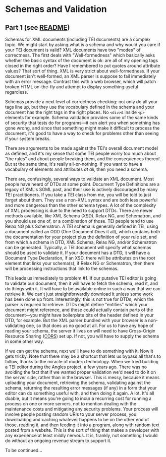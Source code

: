 # Schemas and Validation
## Part 1 (see [README](README.md))

Schemas for XML documents (including TEI documents) are a complex topic. We might start by asking what is a schema and why would you care if your TEI document is valid? XML documents have two "modes" of correctness. The first deals with "Well-formedness" which basically asks whether the basic syntax of the document is ok: are all of my opening tags closed in the right order? Have I remembered to put quotes around attribute values? That sort of thing. XML is very strict about well-formedness. If your document isn't well-formed, an XML parser is suppose to fail immediately with an error message. Contrast this with a web browser, which will patch broken HTML on-the-fly and attempt to display something useful regardless. 

Schemas provide a next level of correctness checking: not only do all your tags line up, but they use the vocabulary defined in the schema and your document has the right tags in the right places. No `<div>`s inside `<p>` elements for example. Schema validation provides some of the same kinds of security that tests do for programs—it can alert you when something has gone wrong, and since that something might make it difficult to process the document, it's good to have a way to check for problems other than seeing if your system breaks.

There are arguments to be made against the TEI's overall document model as defined, and it's my sense that some TEI people worry too much about "the rules" and about people breaking them, and the consequences thereof. But at the same time, it's really all-or-nothing. If you want to have a vocabulary of elements and attributes *at all*, then you need a schema.

There are, confusingly, several ways to validate an XML document. Most people have heard of DTDs at some point. Document Type Definitions are a legacy of XML's SGML past, and their use is actively discouraged by many TEI practitioners. If you take a TEI class from me, you will be told to just forget about them. They use a non-XML syntax and are both less powerful and more dangerous than the other schema types. A lot of the complexity of XML processing is due to the need to support DTDs. There are newer methods available, like XML Schema (XSD), Relax NG, and Schematron, and you should use one of, or a combination of those. TEI people tend to use Relax NG plus Schematron. A TEI schema is generally defined in TEI, using a document called an ODD (One Document Does it all), which contains both the documentation for your project plus the definition of your rule set, and from which a schema in DTD, XML Schema, Relax NG, and/or Schematron can be generated. Typically, a TEI document will specify what schemas should be used to validate it. If your document has a DTD, it will have a Document Type Declaration, If an XSD, there will be attributes on the root element that links your schema(s), if Relax NG or Schematron, then there will be processing instructions that link to the schemas.

This leads us immediately to problem #1. If our putative TEI editor is going to validate our document, then it will have to fetch the schema, read it, and do things with it. It will have to be available online in such a way that we can retrieve it. We can't just straightforwardly download it unless some work has been done up front. Interestingly, this is not true for DTDs, which the parser is required to retrieve. DTDs might define "entities" which your document might reference, and these could actually contain parts of the document—you might have boilerplate bits of the header defined in your DTD, for example. But the XML parser bundled with your browser is a non-validating one, so that does us no good at all. For us to have any hope of reading your schema, the server it lives on will need to have Cross-Origin Resource Sharing ([CORS](https://developer.mozilla.org/en-US/docs/Web/HTTP/CORS)) set up. If not, you will have to supply the schema in some other way.

If we can get the schema, next we'll have to do something with it. Now it gets tricky. Note that there may be a shortcut that lets us bypass all that's to follow, thanks to the miracle of modern technology. When we tried building a TEI editor during the Angles project, a few years ago. There was no avoiding the fact that if we wanted proper validation we'd need to do it on the server side, rather than in the browser. This is messy, because it means uploading your document, retrieving the schema, validating against the schema, returning the resulting error messages (if any) in a form that your editor can do something useful with, and then doing it again. A lot. It's all doable, but it means you're going to incur a recurring cost for running a process on one or more servers, not to mention dealing with the maintenance costs and mitigating any security problems. Your process will involve people posting random URIs to your server process, you downloading and caching whatever happens to be on the other end of those, reading it, and then feeding it into a program, along with random text posted from a website. This is the sort of thing that makes a developer with any experience at least mildly nervous. It is, frankly, not something I would do without an ongoing revenue stream to support it.

To be continued...
